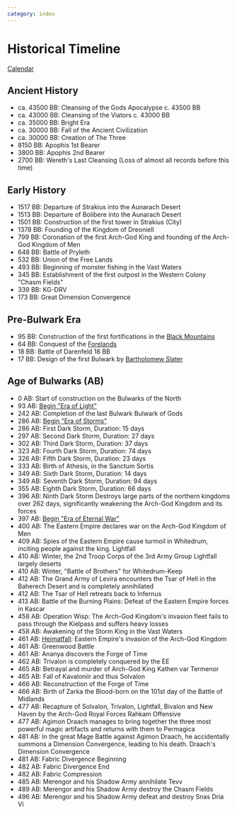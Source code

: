 ```yaml
---
category: index
---
```


# Historical Timeline

[Calendar](/wiki/history/Calendar.md)


## Ancient History
- ca. 43500 BB: Cleansing of the Gods Apocalypse c. 43500 BB
- ca. 43000 BB: Cleansing of the Viators c. 43000 BB
- ca. 35000 BB: Bright Era
- ca. 30000 BB: Fall of the Ancient Civilization
- ca. 30000 BB: Creation of The Three
- 8150 BB: Apophis 1st Bearer
- 3800 BB: Apophis 2nd Bearer
- 2700 BB: Wereth's Last Cleansing (Loss of almost all records before this time)

## Early History
- 1517 BB: Departure of Strakius into the Aunarach Desert
- 1513 BB: Departure of Bolibere into the Aunarach Desert
- 1501 BB: Construction of the first tower in Strakius (City)
- 1378 BB: Founding of the Kingdom of Dreoniell
- 799 BB: Coronation of the first Arch-God King and founding of the Arch-God Kingdom of Men
- 648 BB: Battle of Pryleth
- 532 BB: Union of the Free Lands
- 493 BB: Beginning of monster fishing in the Vast Waters
- 345 BB: Establishment of the first outpost in the Western Colony "Chasm Fields"
- 339 BB: KG-DRV
- 173 BB: Great Dimension Convergence

## Pre-Bulwark Era
- 95 BB: Construction of the first fortifications in the [Black Mountains](/wiki/geography/eides/land-of-abominations/Black-Mountains.md)
- 64 BB: Conquest of the [Forelands](/wiki/geography/eides/arch-god-kingdom/Forelands.md)
- 18 BB: Battle of Darenfeld 18 BB
- 17 BB: Design of the first Bulwark by [Bartholomew Slater](/wiki/people/Bartholomew-Slater.md)

## Age of Bulwarks (AB)
- 0 AB: Start of construction on the Bulwarks of the North
- 93 AB: [Begin "Era of Light"](/wiki/history/Calendar.md#eras)
- 242 AB: Completion of the last Bulwark Bulwark of Gods
- 286 AB: [Begin "Era of Storms"](/wiki/history/Calendar.md#eras)
- 286 AB: First Dark Storm, Duration: 15 days
- 297 AB: Second Dark Storm, Duration: 27 days
- 302 AB: Third Dark Storm, Duration: 37 days
- 323 AB: Fourth Dark Storm, Duration: 74 days
- 326 AB: Fifth Dark Storm, Duration: 23 days
- 333 AB: Birth of Athesis, in the Sanctum Sortis
- 349 AB: Sixth Dark Storm, Duration: 14 days
- 349 AB: Seventh Dark Storm, Duration: 94 days
- 355 AB: Eighth Dark Storm, Duration: 66 days
- 396 AB: Ninth Dark Storm Destroys large parts of the northern kingdoms over 262 days, significantly weakening the Arch-God Kingdom and its forces
- 397 AB: [Begin "Era of Eternal War"](/wiki/history/Calendar.md#eras)
- 400 AB: The Eastern Empire declares war on the Arch-God Kingdom of Men
- 409 AB: Spies of the Eastern Empire cause turmoil in Whitedrum, inciting people against the king. Lightfall
- 410 AB: Winter, the 2nd Troop Corps of the 3rd Army Group Lightfall largely deserts
- 410 AB: Winter, "Battle of Brothers" for Whitedrum-Keep
- 412 AB: The Grand Army of Levira encounters the Tsar of Hell in the Baherech Desert and is completely annihilated
- 412 AB: The Tsar of Hell retreats back to Infernus
- 413 AB: Battle of the Burning Plains: Defeat of the Eastern Empire forces in Kascar
- 458 AB: Operation Wisp: The Arch-God Kingdom's invasion fleet fails to pass through the Kielpass and suffers heavy losses 
- 458 AB: Awakening of the Storm King in the Vast Waters
- 461 AB: [Heimatfall](/wiki/history/events/Heimatfall.md): Eastern Empire's invasion of the Arch-God Kingdom 
- 461 AB: Greenwood Battle
- 461 AB: Ananya discovers the Forge of Time
- 462 AB: Trivalon is completely conquered by the EE
- 465 AB: Betrayal and murder of Arch-God King Kathen var Termenor
- 465 AB: Fall of Kavaloniir and thus Solvalon
- 466 AB: Reconstruction of the Forge of Time
- 466 AB: Birth of Zarka the Blood-born on the 101st day of the Battle of Midlands
- 477 AB: Recapture of Solvalon, Trivalon, Lightfall, Bivalon and New Haven by the Arch-God Royal Forces Rahkam Offensive
- 477 AB: Agimon Draach manages to bring together the three most powerful magic artifacts and returns with them to Permagica
- 481 AB: In the great Mage Battle against Agimon Draach, he accidentally summons a Dimension Convergence, leading to his death. Draach's Dimension Convergence
- 481 AB: Fabric Divergence Beginning
- 482 AB: Fabric Divergence End
- 482 AB: Fabric Compression
- 485 AB: Merengor and his Shadow Army annihilate Tevv
- 489 AB: Merengor and his Shadow Army destroy the Chasm Fields
- 496 AB: Merengor and his Shadow Army defeat and destroy Snas Dria Vi